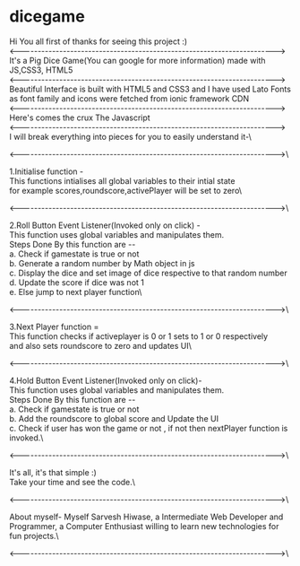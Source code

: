 # dicegame
Hi You all first of thanks for seeing this project :)\
<----------------------------------------------------------------------->\
It's a Pig Dice Game(You can google for more information) made with JS,CSS3, HTML5\
<----------------------------------------------------------------------->\
Beautiful Interface is built with HTML5 and CSS3 and I have used Lato Fonts as font family and icons were fetched from ionic framework CDN\
<----------------------------------------------------------------------->\
Here's comes the crux The Javascript\
 <----------------------------------------------------------------------->\
I will break everything into pieces for you to easily understand it-\

<----------------------------------------------------------------------->\

1.Initialise function -\
This functions intialises all global variables to their intial state\
for example scores,roundscore,activePlayer will be set to zero\

<----------------------------------------------------------------------->\

2.Roll Button Event Listener(Invoked only on click) - \
This function uses global variables and manipulates them.\
Steps Done By this function are --\
a. Check if gamestate is true or not\
b. Generate a random number by Math object in js\
c. Display the dice and set image of dice respective to that random number\
d. Update the score if dice was not 1\
e. Else jump to next player function\

<----------------------------------------------------------------------->\

3.Next Player function =\
This function checks if activeplayer is 0 or 1 sets to 1 or 0 respectively\
and also sets roundscore to zero and updates UI\

<----------------------------------------------------------------------->\

4.Hold Button Event Listener(Invoked only on click)-\
This function uses global variables and manipulates them.\
Steps Done By this function are --\
a. Check if gamestate is true or not\
b. Add the roundscore to global score and Update the UI\
c. Check if user has won the game or not , if not then nextPlayer function is invoked.\

<----------------------------------------------------------------------->\

It's all, it's that simple :)\
Take your time and see the code.\

<----------------------------------------------------------------------->\

About myself-
Myself Sarvesh Hiwase, a Intermediate Web Developer and Programmer, a Computer Enthusiast willing to learn new technologies for fun projects.\

<----------------------------------------------------------------------->\
